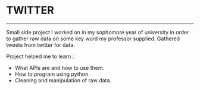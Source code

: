 # TWITTER
----------------

Small side project I worked on in my sophomore year of university in order to gather raw data on some key word my professor supplied. Gathered tweets from twitter for data.

Project helped me to learn :
- What APIs are and how to use them.
- How to program using python.
- Cleaning and manipulation of raw data.
